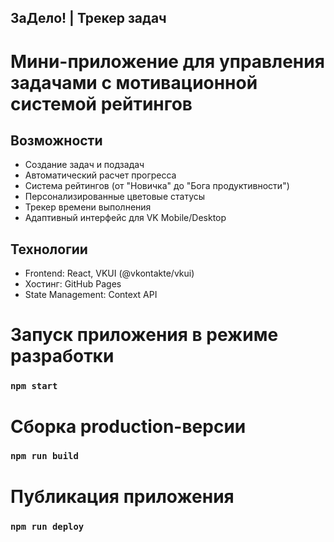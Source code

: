 ## ЗаДело! | Трекер задач

# Мини-приложение для управления задачами с мотивационной системой рейтингов

## Возможности

- Создание задач и подзадач
- Автоматический расчет прогресса
- Система рейтингов (от "Новичка" до "Бога продуктивности")
- Персонализированные цветовые статусы
- Трекер времени выполнения
- Адаптивный интерфейс для VK Mobile/Desktop

## Технологии

- Frontend: React, VKUI (@vkontakte/vkui)
- Хостинг: GitHub Pages
- State Management: Context API

# Запуск приложения в режиме разработки
### `npm start`

# Сборка production-версии
### `npm run build`

# Публикация приложения
### `npm run deploy`
